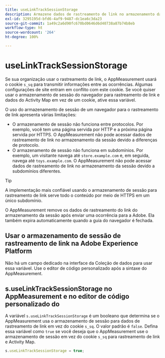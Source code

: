 ```yaml
---
title: useLinkTrackSessionStorage
description: Armazene dados de rastreamento de link no armazenamento da sessão em vez de um cookie.
exl-id: 3295195d-bfd6-4af9-9487-dc1ea6c3da23
source-git-commit: 1a49c2a6d90fc670bd0646d6d40738a87b74b8eb
workflow-type: ht
source-wordcount: '264'
ht-degree: 100%

---
```


# useLinkTrackSessionStorage

Se sua organização usar o rastreamento de link, o AppMeasurement usará o cookie `s_sq` para transmitir informações entre as ocorrências. Algumas configurações de site entram em conflito com este cookie. Se você quiser usar o armazenamento de sessão do navegador para rastreamento de link e dados do Activity Map em vez de um cookie, ative essa variável.

O uso do armazenamento de sessão de um navegador para o rastreamento de link apresenta várias limitações:

* O armazenamento de sessão não funciona entre protocolos. Por exemplo, você tem uma página servida por HTTP e a próxima página servida por HTTPS. O AppMeasurement não pode acessar dados de rastreamento de link no armazenamento da sessão devido a diferenças de protocolo.
* O armazenamento de sessão não funciona em subdomínios. Por exemplo, um visitante navega até `store.example.com` e, em seguida, navega até `toys.example.com`. O AppMeasurement não pode acessar dados de rastreamento de link no armazenamento da sessão devido a subdomínios diferentes.

>[!TIP]
>
>A implementação mais confiável usando o armazenamento de sessão para rastreamento de link serve todo o conteúdo por meio de HTTPS em um único subdomínio.

O AppMeasurement remove os dados de rastreamento do link do armazenamento da sessão após enviar uma ocorrência para a Adobe. Ela também expira automaticamente quando a guia do navegador é fechada.

## Usar o armazenamento de sessão de rastreamento de link na Adobe Experience Platform

Não há um campo dedicado na interface da Coleção de dados para usar essa variável. Use o editor de código personalizado após a sintaxe do AppMeasurement.

## s.useLinkTrackSessionStorage no AppMeasurement e no editor de código personalizado do 

A variável `s.useLinkTrackSessionStorage` é um booleano que determina se o AppMeasurement usa o armazenamento de sessão para dados de rastreamento de link em vez do cookie `s_sq`. O valor padrão é `false`. Defina essa variável como `true` se você deseja que o AppMeasurement use o armazenamento de sessão em vez do cookie `s_sq` para rastreamento de link e Activity Map.

```js
s.useLinkTrackSessionStorage = true;
```
